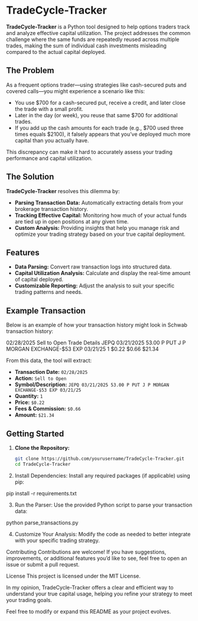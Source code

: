 # TradeCycle-Tracker

**TradeCycle-Tracker** is a Python tool designed to help options traders track and analyze effective capital utilization. The project addresses the common challenge where the same funds are repeatedly reused across multiple trades, making the sum of individual cash investments misleading compared to the actual capital deployed.

## The Problem

As a frequent options trader—using strategies like cash-secured puts and covered calls—you might experience a scenario like this:

- You use $700 for a cash-secured put, receive a credit, and later close the trade with a small profit.
- Later in the day (or week), you reuse that same $700 for additional trades.
- If you add up the cash amounts for each trade (e.g., $700 used three times equals $2100), it falsely appears that you’ve deployed much more capital than you actually have.

This discrepancy can make it hard to accurately assess your trading performance and capital utilization.

## The Solution

**TradeCycle-Tracker** resolves this dilemma by:

- **Parsing Transaction Data:** Automatically extracting details from your brokerage transaction history.
- **Tracking Effective Capital:** Monitoring how much of your actual funds are tied up in open positions at any given time.
- **Custom Analysis:** Providing insights that help you manage risk and optimize your trading strategy based on your true capital deployment.

## Features

- **Data Parsing:** Convert raw transaction logs into structured data.
- **Capital Utilization Analysis:** Calculate and display the real-time amount of capital deployed.
- **Customizable Reporting:** Adjust the analysis to suit your specific trading patterns and needs.

## Example Transaction

Below is an example of how your transaction history might look in Schwab transaction history:

02/28/2025 Sell to Open Trade Details JEPQ 03/21/2025 53.00 P PUT J P MORGAN EXCHANGE-$53 EXP 03/21/25 1 $0.22 $0.66 $21.34


From this data, the tool will extract:
- **Transaction Date:** `02/28/2025`
- **Action:** `Sell to Open`
- **Symbol/Description:** `JEPQ 03/21/2025 53.00 P PUT J P MORGAN EXCHANGE-$53 EXP 03/21/25`
- **Quantity:** `1`
- **Price:** `$0.22`
- **Fees & Commission:** `$0.66`
- **Amount:** `$21.34`

## Getting Started

1. **Clone the Repository:**
   ```bash
   git clone https://github.com/yourusername/TradeCycle-Tracker.git
   cd TradeCycle-Tracker


2. Install Dependencies: Install any required packages (if applicable) using pip:

pip install -r requirements.txt

3. Run the Parser: Use the provided Python script to parse your transaction data:

python parse_transactions.py

4. Customize Your Analysis: Modify the code as needed to better integrate with your specific trading strategy.


Contributing
Contributions are welcome! If you have suggestions, improvements, or additional features you’d like to see, feel free to open an issue or submit a pull request.

License
This project is licensed under the MIT License.

In my opinion, TradeCycle-Tracker offers a clear and efficient way to understand your true capital usage, helping you refine your strategy to meet your trading goals.

Feel free to modify or expand this README as your project evolves.

